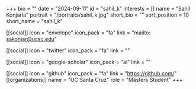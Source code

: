 +++
bio = "" 
date = "2024-09-11" 
id = "sahil_k" 
interests = [] 
name = "Sahil Konjarla" 
portrait = "/portraits/sahil_k.jpg" 
short_bio = "" 
sort_position = 10
 short_name = "sahil_k" 

[[social]] 
    icon = "envelope" 
    icon_pack = "fa" 
    link = "mailto: sakonjar@ucsc.edu"

 [[social]] 
    icon = "twitter" 
    icon_pack = "fa" 
    link = "" 

[[social]] 
    icon = "google-scholar" 
    icon_pack = "ai" 
    link = "" 

[[social]] 
    icon = "github" 
    icon_pack = "fa" 
    link = "https://github.com/" 
[[organizations]] 
     name = "UC Santa Cruz" 
      role = "Masters Student" 
+++
